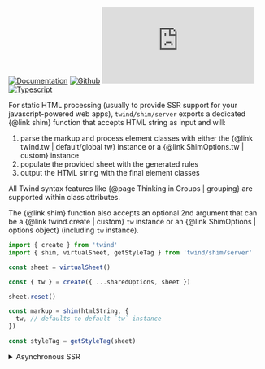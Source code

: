 [![Documentation](https://flat.badgen.net/badge/icon/Documentation?icon=awesome&label)](https://twind.dev/api/modules/twind_shim_server.html)
[![Github](https://flat.badgen.net/badge/icon/tw-in-js%2Ftwind%2Fsrc%2Fshim%2Fserver?icon=github&label)](https://github.com/tw-in-js/twind/tree/v0.16/src/shim/server)
[![Module Size](https://flat.badgen.net/badgesize/brotli/https:/unpkg.com/twind/shim/server/server.js?icon=jsdelivr&label&color=blue&cache=10800)](https://unpkg.com/twind/shim/server/server.js 'brotli module size')
[![Typescript](https://flat.badgen.net/badge/icon/included?icon=typescript&label)](https://unpkg.com/browse/twind/shim/server/server.d.ts)

For static HTML processing (usually to provide SSR support for your javascript-powered web apps), `twind/shim/server` exports a dedicated {@link shim} function that accepts HTML string as input and will:

1. parse the markup and process element classes with either the {@link twind.tw | default/global tw} instance or a {@link ShimOptions.tw | custom} instance
2. populate the provided sheet with the generated rules
3. output the HTML string with the final element classes

All Twind syntax features like {@page Thinking in Groups | grouping} are supported within class attributes.

The {@link shim} function also accepts an optional 2nd argument that can be a {@link twind.create | custom} `tw` instance or an {@link ShimOptions | options object} (including `tw` instance).

```js
import { create } from 'twind'
import { shim, virtualSheet, getStyleTag } from 'twind/shim/server'

const sheet = virtualSheet()

const { tw } = create({ ...sharedOptions, sheet })

sheet.reset()

const markup = shim(htmlString, {
  tw, // defaults to default `tw` instance
})

const styleTag = getStyleTag(sheet)
```

<details><summary>Asynchronous SSR</summary>

> ❗ This is an experimental feature. Use with care and please [report any issue](https://github.com/tw-in-js/twind/issues/new) you find.
> Consider using the synchronous API when ever possible due to the relatively expensive nature of the [promise introspection API](https://docs.google.com/document/d/1rda3yKGHimKIhg5YeoAmCOtyURgsbTH_qaYR79FELlk/edit) provided by V8.
> Async server side rendering is implemented using [async_hooks](https://nodejs.org/docs/latest-v14.x/api/async_hooks.html). Callback-based APIs and event emitters may not work or need special handling.

```js
import { setup } from 'twind'
import { asyncVirtualSheet, getStyleTagProperties, shim } from 'twind/server'

const sheet = asyncVirtualSheet()

setup({ ...sharedOptions, sheet })

async function ssr() {
  // 1. Reset the sheet for a new rendering
  sheet.reset()

  // 2. Render the app to an html string and handle class attributes
  const body = shim(await renderTheApp())

  // 3. Create the style tag with all generated CSS rules
  const styleTag = getStyleTag(sheet)

  // 4. Generate the response html
  return `<!DOCTYPE html>
    <html lang="en">
      <head>${styleTag}</head>
      <body>${body}</body>
    </html>
  `
}
```

</details>
